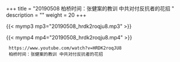 +++
title = "20190508  柏桥时间：张健案的教训 中共对付反抗者的花招 "
description = ""
weight = 20
+++

{{< mymp3 mp3="20190508_hrdk2roqju8.mp3" >}}

{{< mymp4 mp4="20190508_hrdk2roqju8.mp4" >}}

     https://www.youtube.com/watch?v=HRDK2roqJU8 
     柏桥时间：张健案的教训 中共对付反抗者的花招 
     
